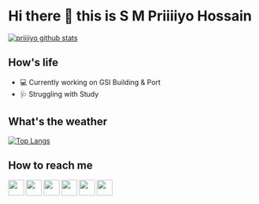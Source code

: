 

<!--
**priiiiyo/priiiiyo** is a ✨ _special_ ✨ repository because its `README.md` (this file) appears on your GitHub profile.

Here are some ideas to get you started:

- 🔭 I’m currently working on ...
- 🌱 I’m currently learning ...
- 👯 I’m looking to collaborate on ...
- 🤔 I’m looking for help with ...
- 💬 Ask me about ...
- 📫 How to reach me: ...
- 😄 Pronouns: ...
- ⚡ Fun fact: ...
-->


# Hi there 👋 this is S M Priiiiyo Hossain
[![priiiiyo github stats](https://github-readme-stats.vercel.app/api?username=priiiiyo&show_icons=true&include_all_commits=true&theme=tokyonight)](https://github.com/priiiiyo)

## How's life
- 💻 Currently working on GSI Building & Port
- 🩺 Struggling with Study

## What's the weather
[![Top Langs](https://github-readme-stats.vercel.app/api/top-langs/?username=priiiiyo&layout=compact&langs_count=10&theme=tokyonight)](https://github.com/priiiiyo)

## How to reach me
[<img src="https://www.vectorlogo.zone/logos/twitter/twitter-tile.svg" width="32">](https://twitter.com/smpriiiyo)
[<img src="https://www.vectorlogo.zone/logos/facebook/facebook-tile.svg" width="32">](https://www.facebook.com/SmPriyo)
[<img src="https://www.vectorlogo.zone/logos/instagram/instagram-tile.svg" width="32">](https://www.instagram.com/Sm_Priyo)
[<img src="https://www.vectorlogo.zone/logos/joinmastodon/joinmastodon-tile.svg" width="32">](https://mastodon.social/)
[<img src="https://www.vectorlogo.zone/logos/telegram/telegram-tile.svg" width="32">](http://t.me/smpriiiyo)
[<img src="https://www.vectorlogo.zone/logos/linkedin/linkedin-tile.svg" width="32">](https://linkedin.com/in/)
